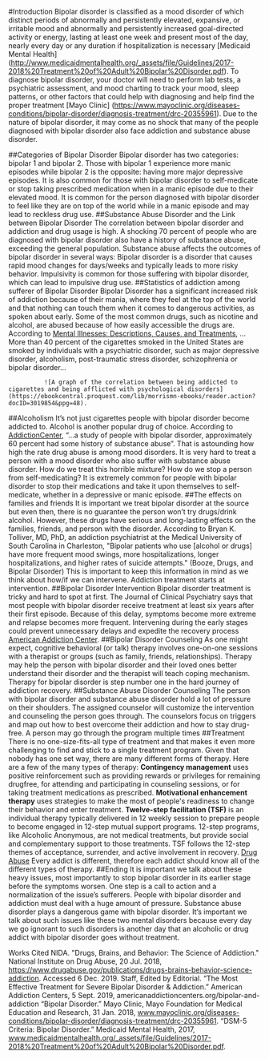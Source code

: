 #Introduction
Bipolar disorder is classified as a mood disorder of which distinct periods of abnormally and persistently elevated, expansive, or irritable mood and abnormally and persistently increased goal-directed activity or energy, lasting at least one week and present most of the day, nearly every day or any duration if hospitalization is necessary [Medicaid Mental Health] (http://www.medicaidmentalhealth.org/_assets/file/Guidelines/2017-2018%20Treatment%20of%20Adult%20Bipolar%20Disorder.pdf). To diagnose bipolar disorder, your doctor will need to perform lab tests, a psychiatric assessment, and mood charting to track your mood, sleep patterns, or other factors that could help with diagnosing and help find the proper treatment [Mayo Clinic] (https://www.mayoclinic.org/diseases-conditions/bipolar-disorder/diagnosis-treatment/drc-20355961). 
Due to the nature of bipolar disorder, it may come as no shock that many of the people diagnosed with bipolar disorder also face addiction and substance abuse disorder. 

##Categories of Bipolar Disorder
Bipolar disorder has two categories: bipolar 1 and bipolar 2. Those with bipolar 1 experience more manic episodes while bipolar 2 is the opposite: having more major depressive episodes. It is also common for those with bipolar disorder to self-medicate or stop taking prescribed medication when in a manic episode due to their elevated mood. It is common for the person diagnosed with bipolar disorder to feel like they are on top of the world while in a manic episode and may lead to reckless drug use.
##Substance Abuse Disorder and the Link between Bipolar Disorder
The correlation between bipolar disorder and addiction and drug usage is high. A shocking 70 percent of people who are diagnosed with bipolar disorder also have a history of substance abuse, exceeding the general population. Substance abuse affects the outcomes of bipolar disorder in several ways: Bipolar disorder is a disorder that causes rapid mood changes for days/weeks and typically leads to more risky behavior. Impulsivity is common for those suffering with bipolar disorder, which can lead to impulsive drug use.
##Statistics of addiction among sufferer of Bipolar Disorder
Bipolar Disorder has a significant increased risk of addiction because of their mania, where they feel at the top of the world and that nothing can touch them when it comes to dangerous activities, as spoken about early. Some of the most common drugs, such as nicotine and alcohol, are abused because of how easily accessible the drugs are. According to [Mental Illnesses: Descriptions, Causes, and Treatments]( https://ebookcentral.proquest.com/lib/morrismn-ebooks/reader.action?docID=3019854&ppg=48),
…More than 40 percent of the cigarettes smoked in the United States are smoked by individuals with a psychiatric disorder, such as major depressive disorder, alcoholism, post-traumatic stress disorder, schizophrenia or bipolar disorder…
 
              ![A graph of the correlation between being addicted to cigarettes and being afflicted with psychological disorders] (https://ebookcentral.proquest.com/lib/morrismn-ebooks/reader.action?docID=3019854&ppg=48).
##Alcoholism
It’s not just cigarettes people with bipolar disorder become addicted to. Alcohol is another popular drug of choice. According to [AddictionCenter](americanaddictioncenters.org/bipolar-and-addiction), “…a study of people with bipolar disorder, approximately 60 percent had some history of substance abuse”. That is astounding how high the rate drug abuse is among mood disorders. It is very hard to treat a person with a mood disorder who also suffer with substance abuse disorder. How do we treat this horrible mixture?
How do we stop a person from self-medicating? It is extremely common for people with bipolar disorder to stop their medications and take it upon themselves to self-medicate, whether in a depressive or manic episode.
##The effects on families and friends
It is important we treat bipolar disorder at the source but even then, there is no guarantee the person won’t try drugs/drink alcohol. However, these drugs have serious and long-lasting effects on the families, friends, and person with the disorder. According to Bryan K. Tolliver, MD, PhD, an addiction psychiatrist at the Medical University of South Carolina in Charleston, "Bipolar patients who use [alcohol or drugs] have more frequent mood swings, more hospitalizations, longer hospitalizations, and higher rates of suicide attempts." (Booze, Drugs, and Bipolar Disorder)
This is important to keep this information in mind as we think about how/if we can intervene. Addiction treatment starts at intervention.
##Bipolar Disorder Intervention
Bipolar disorder treatment is tricky and hard to spot at first. The Journal of Clinical Psychiatry says that most people with bipolar disorder receive treatment at least six years after their first episode. Because of this delay, symptoms become more extreme and relapse becomes more frequent. Intervening during the early stages could prevent unnecessary delays and expedite the recovery process [American Addiction Center](https://americanaddictioncenters.org/bipolar-and-addiction).
##Bipolar Disorder Counseling
As one might expect, cognitive behavioral (or talk) therapy involves one-on-one sessions with a therapist or groups (such as family, friends, relationships). Therapy may help the person with bipolar disorder and their loved ones better understand their disorder and the therapist will teach coping mechanism. Therapy for bipolar disorder is step number one in the hard journey of addiction recovery.
##Substance Abuse Disorder Counseling
The person with bipolar disorder and substance abuse disorder hold a lot of pressure on their shoulders. The assigned counselor will customize the intervention and counseling the person goes through. The counselors focus on triggers and map out how to best overcome their addiction and how to stay drug-free. A person may go through the program multiple times
##Treatment
There is no one-size-fits-all type of treatment and that makes it even more challenging to find and stick to a single treatment program. Given that nobody has one set way, there are many different forms of therapy. Here are a few of the many types of therapy:
**Contingency management** uses positive reinforcement such as providing rewards or privileges for remaining drugfree, for attending and participating in counseling sessions, or for taking treatment medications as prescribed.
**Motivational enhancement therapy** uses strategies to make the most of people's readiness to change their behavior and enter treatment.
**Twelve-step facilitation (TSF)** is an individual therapy typically delivered in 12 weekly session to prepare people to become engaged in 12-step mutual support programs. 12-step programs, like Alcoholic Anonymous, are not medical treatments, but provide social and complementary support to those treatments. TSF follows the 12-step themes of acceptance, surrender, and active involvement in recovery.
 [Drug Abuse](https://www.drugabuse.gov/publications/drugs-brains-behavior-science-addiction/treatment-recovery) Every addict is different, therefore each addict should know all of the different types of therapy.
##Ending 
It is important we talk about these heavy issues, most importantly to stop bipolar disorder in its earlier stage before the symptoms worsen. One step is a call to action and a normalization of the issue’s sufferers. People with bipolar disorder and addiction must deal with a huge amount of pressure. Substance abuse disorder plays a dangerous game with bipolar disorder. It’s important we talk about such issues like these two mental disorders because every day we go ignorant to such disorders is another day that an alcoholic or drug addict with bipolar disorder goes without treatment.





















Works Cited
NIDA. "Drugs, Brains, and Behavior: The Science of Addiction." National Institute on Drug Abuse, 20 Jul. 2018, https://www.drugabuse.gov/publications/drugs-brains-behavior-science-addiction. Accessed 6 Dec. 2019.
Staff, Edited by Editorial. “The Most Effective Treatment for Severe Bipolar Disorder & Addiction.” American Addiction Centers, 5 Sept. 2019, americanaddictioncenters.org/bipolar-and-addiction 
“Bipolar Disorder.” Mayo Clinic, Mayo Foundation for Medical Education and Research, 31 Jan. 2018, www.mayoclinic.org/diseases-conditions/bipolar-disorder/diagnosis-treatment/drc-20355961.
“DSM-5 Criteria: Bipolar Disorder.” Medicaid Mental Health, 2017, www.medicaidmentalhealth.org/_assets/file/Guidelines/2017-2018%20Treatment%20of%20Adult%20Bipolar%20Disorder.pdf.


